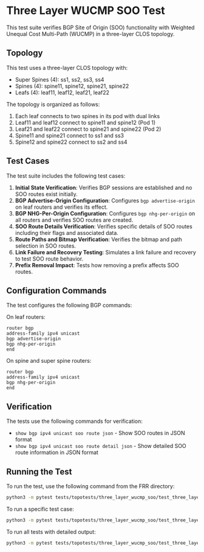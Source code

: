 # Three Layer WUCMP SOO Test

This test suite verifies BGP Site of Origin (SOO) functionality with Weighted Unequal Cost Multi-Path (WUCMP) in a three-layer CLOS topology.

## Topology

This test uses a three-layer CLOS topology with:
- Super Spines (4): ss1, ss2, ss3, ss4  
- Spines (4): spine11, spine12, spine21, spine22
- Leafs (4): leaf11, leaf12, leaf21, leaf22

The topology is organized as follows:
1. Each leaf connects to two spines in its pod with dual links
2. Leaf11 and leaf12 connect to spine11 and spine12 (Pod 1)
3. Leaf21 and leaf22 connect to spine21 and spine22 (Pod 2)
4. Spine11 and spine21 connect to ss1 and ss3
5. Spine12 and spine22 connect to ss2 and ss4

## Test Cases

The test suite includes the following test cases:

1. **Initial State Verification**: Verifies BGP sessions are established and no SOO routes exist initially.
2. **BGP Advertise-Origin Configuration**: Configures `bgp advertise-origin` on leaf routers and verifies its effect.
3. **BGP NHG-Per-Origin Configuration**: Configures `bgp nhg-per-origin` on all routers and verifies SOO routes are created.
4. **SOO Route Details Verification**: Verifies specific details of SOO routes including their flags and associated data.
5. **Route Paths and Bitmap Verification**: Verifies the bitmap and path selection in SOO routes.
6. **Link Failure and Recovery Testing**: Simulates a link failure and recovery to test SOO route behavior.
7. **Prefix Removal Impact**: Tests how removing a prefix affects SOO routes.

## Configuration Commands

The test configures the following BGP commands:

On leaf routers:
```
router bgp
address-family ipv4 unicast
bgp advertise-origin
bgp nhg-per-origin
end
```

On spine and super spine routers:
```
router bgp
address-family ipv4 unicast
bgp nhg-per-origin
end
```

## Verification

The tests use the following commands for verification:

- `show bgp ipv4 unicast soo route json` - Show SOO routes in JSON format
- `show bgp ipv4 unicast soo route detail json` - Show detailed SOO route information in JSON format

## Running the Test

To run the test, use the following command from the FRR directory:

```bash
python3 -m pytest tests/topotests/three_layer_wucmp_soo/test_three_layer_wucmp_soo.py -v
```

To run a specific test case:

```bash
python3 -m pytest tests/topotests/three_layer_wucmp_soo/test_three_layer_wucmp_soo.py::test_specific_soo_route_details -v
```

To run all tests with detailed output:

```bash
python3 -m pytest tests/topotests/three_layer_wucmp_soo/test_three_layer_wucmp_soo.py::test_all_cases -v
``` 